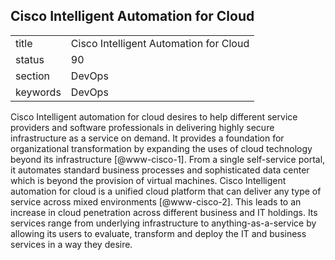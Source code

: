 ## Cisco Intelligent Automation for Cloud


|          |                                        |
| -------- | -------------------------------------- |
| title    | Cisco Intelligent Automation for Cloud | 
| status   | 90                                     |
| section  | DevOps                                 |
| keywords | DevOps                                 |



Cisco Intelligent automation for cloud desires to help different
service providers and software professionals in delivering highly
secure infrastructure as a service on demand. It provides a foundation
for organizational transformation by expanding the uses of cloud
technology beyond its infrastructure [@www-cisco-1]. From a single
self-service portal, it automates standard business processes and
sophisticated data center which is beyond the provision of virtual
machines. Cisco Intelligent automation for cloud is a unified cloud
platform that can deliver any type of service across mixed
environments [@www-cisco-2]. This leads to an increase in cloud
penetration across different business and IT holdings. Its services
range from underlying infrastructure to anything-as-a-service by
allowing its users to evaluate, transform and deploy the IT and
business services in a way they desire.

